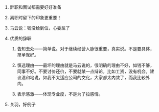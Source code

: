 1. 辞职和面试都需要好好准备

2. 离职时留下的印象更重要！

3. 马云说：钱没给到位，心委屈了

4. 优质的辞职

   1. 告知去处——简单说。对于继续经营人脉很重要，真实说。不是要具体，简单就好。

   2. 慎选理由——最坏的理由就是马云说的，很明确的理由不好，如钱不够，同事不好。不要讨价还价，不要就某一点辩论，比如工资，没有机会。建议温和地说，如我不太适应公司的文化，大家都太内敛了，而我比较外向。

   3. 表示感激——体现专业度，不是为了拉感情。

5. 关羽，好例子